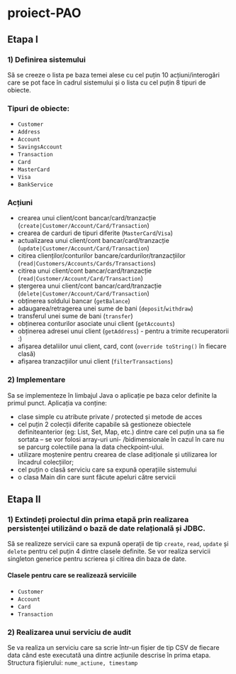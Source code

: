 # proiect-PAO

## Etapa I
### 1) Definirea sistemului
Să se creeze o lista pe baza temei alese cu cel puțin 10 acțiuni/interogări care se pot face în cadrul sistemului și o lista cu cel puțin 8 tipuri de obiecte.

### Tipuri de obiecte:
- `Customer`
- `Address`
- `Account`
- `SavingsAccount`
- `Transaction`
- `Card`
- `MasterCard`
- `Visa`
- `BankService`

### Acțiuni
- crearea unui client/cont bancar/card/tranzacție (`create|Customer/Account/Card/Transaction`)
- crearea de carduri de tipuri diferite (`MasterCard`/`Visa`)
- actualizarea unui client/cont bancar/card/tranzacție (`update|Customer/Account/Card/Transaction`)
- citirea clienților/conturilor bancare/cardurilor/tranzacțiilor (`read|Customers/Accounts/Cards/Transactions`)
- citirea unui client/cont bancar/card/tranzacție (`read|Customer/Account/Card/Transaction`)
- ștergerea unui client/cont bancar/card/tranzacție (`delete|Customer/Account/Card/Transaction`)
- obținerea soldului bancar (`getBalance`)
- adaugarea/retragerea unei sume de bani (`deposit`/`withdraw`)
- transferul unei sume de bani (`transfer`)
- obținerea conturilor asociate unui client (`getAccounts`)
- obținerea adresei unui client (`getAddress`) - pentru a trimite recuperatorii :)
- afișarea detaliilor unui client, card, cont (`override toString()` în fiecare clasă) 
- afișarea tranzacțiilor unui client (`filterTransactions`)


### 2) Implementare
Sa se implementeze în limbajul Java o aplicație pe baza celor definite la primul punct.
Aplicația va conține:
* clase simple cu atribute private / protected și metode de acces
* cel puțin 2 colecții diferite capabile să gestioneze obiectele definiteanterior (eg: List, Set, Map, etc.) dintre care cel puțin una sa fie sortata – se vor folosi array-uri uni- /bidimensionale în cazul în care nu se parcurg colectiile pana la data checkpoint-ului.
* utilizare moștenire pentru crearea de clase adiționale și utilizarea lor încadrul colecțiilor;
* cel puțin o clasă serviciu care sa expună operațiile sistemului
* o clasa Main din care sunt făcute apeluri către servicii


## Etapa II
### 1) Extindeți proiectul din prima etapă prin realizarea persistenței utilizând o bază de date relațională și JDBC.
Să se realizeze servicii care sa expună operații de tip `create`, `read`, `update` și `delete` pentru cel puțin 4
dintre clasele definite. Se vor realiza servicii singleton generice pentru scrierea și citirea din baza de
date.

#### Clasele pentru care se realizează serviciile
- `Customer`
- `Account`
- `Card`
- `Transaction`

### 2) Realizarea unui serviciu de audit
Se va realiza un serviciu care sa scrie într-un fișier de tip CSV de fiecare data când este executată una
dintre acțiunile descrise în prima etapa. Structura fișierului: `nume_actiune, timestamp`
